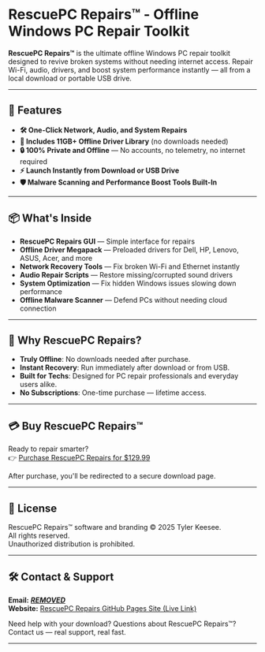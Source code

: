# RescuePC Repairs™ - Offline Windows PC Repair Toolkit

**RescuePC Repairs™** is the ultimate offline Windows PC repair toolkit designed to revive broken systems without needing internet access. Repair Wi-Fi, audio, drivers, and boost system performance instantly — all from a local download or portable USB drive.

---

## 🚀 Features

- **🛠️ One-Click Network, Audio, and System Repairs**
- **💾 Includes 11GB+ Offline Driver Library** (no downloads needed)
- **🔒 100% Private and Offline** — No accounts, no telemetry, no internet required
- **⚡ Launch Instantly from Download or USB Drive**
- **🛡️ Malware Scanning and Performance Boost Tools Built-In**

---

## 📦 What's Inside

- **RescuePC Repairs GUI** — Simple interface for repairs
- **Offline Driver Megapack** — Preloaded drivers for Dell, HP, Lenovo, ASUS, Acer, and more
- **Network Recovery Tools** — Fix broken Wi-Fi and Ethernet instantly
- **Audio Repair Scripts** — Restore missing/corrupted sound drivers
- **System Optimization** — Fix hidden Windows issues slowing down performance
- **Offline Malware Scanner** — Defend PCs without needing cloud connection

---

## 🧠 Why RescuePC Repairs?

- **Truly Offline**: No downloads needed after purchase.
- **Instant Recovery**: Run immediately after download or from USB.
- **Built for Techs**: Designed for PC repair professionals and everyday users alike.
- **No Subscriptions**: One-time purchase — lifetime access.

---

## 💳 Buy RescuePC Repairs™

Ready to repair smarter?  
👉 [Purchase RescuePC Repairs for $129.99](https://www.rescuepcrepairs.com/)

After purchase, you'll be redirected to a secure download page.

---

## 📄 License

RescuePC Repairs™ software and branding © 2025 Tyler Keesee.  
All rights reserved.  
Unauthorized distribution is prohibited.

---

## 🛠️ Contact & Support

**Email:** [***REMOVED***](mailto:***REMOVED***)  
**Website:** [RescuePC Repairs GitHub Pages Site (Live Link)](https://rescuepc-repairs.github.io/RescuePC-Repair-Toolkit/index.html) 

Need help with your download? Questions about RescuePC Repairs™?  
Contact us — real support, real fast.

---
